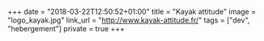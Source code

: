 +++
date = "2018-03-22T12:50:52+01:00"
title = "Kayak attitude"
image = "logo_kayak.jpg"
link_url = "http://www.kayak-attitude.fr/"
tags = ["dev", "hebergement"]
private = true
+++
